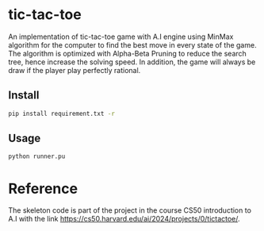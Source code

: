 # tic-tac-toe
An implementation of tic-tac-toe game with A.I engine using MinMax algorithm for the computer to find the best move in every state of the game. The algorithm is optimized with Alpha-Beta Pruning to reduce the search tree, hence increase the solving speed. In addition, the game will always be draw if the player play perfectly rational.

## Install
```sh
pip install requirement.txt -r
```
## Usage
```sh
python runner.pu
```
# Reference
The skeleton code is part of the project in the course CS50 introduction to A.I with the link https://cs50.harvard.edu/ai/2024/projects/0/tictactoe/.
